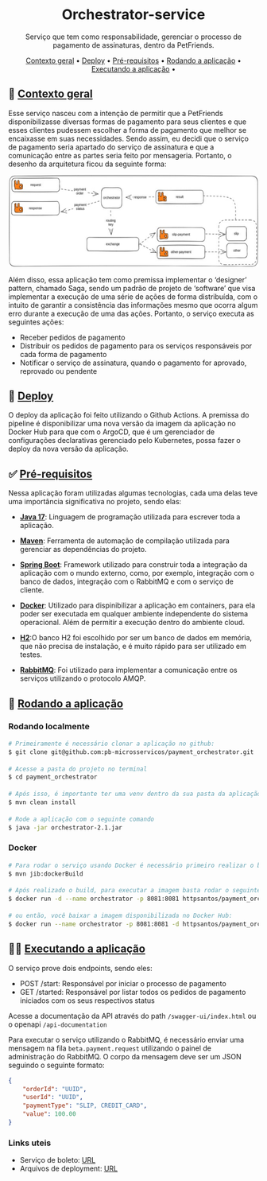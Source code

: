 <h1 align="center">Orchestrator-service</h1>
<p align="center">Serviço que tem como responsabilidade, gerenciar o processo de pagamento de assinaturas, dentro da PetFriends.</p>

<p align="center">
 <a href="#contexto-geral">Contexto geral</a> •
 <a href="#deploy">Deploy</a> •
 <a href="#pre-requisitos">Pré-requisitos</a> •
 <a href="#rodando-a-api">Rodando a aplicação</a> •
 <a href="#executando">Executando a aplicação</a> •
</p>

## 📝 [Contexto geral](#-contexto-geral)
Esse serviço nasceu com a intenção de permitir que a PetFriends disponibilizasse diversas formas de pagamento para seus clientes e que esses clientes pudessem escolher a forma de pagamento que melhor se encaixasse em suas necessidades. Sendo assim, eu decidi que o serviço de pagamento seria apartado do serviço de assinatura e que a comunicação entre as partes seria feito por mensageria. Portanto, o desenho da arquitetura ficou da seguinte forma:  

<img width="663" align="center" alt="image" src="https://github.com/dev-rodrigues/arquitetura/blob/main/1.jpeg?raw=true">
<br/>
<br/>
Além disso, essa aplicação tem como premissa implementar o ‘designer’ pattern, chamado Saga, sendo um padrão de projeto de ‘software’ que visa implementar a execução de uma série de ações de forma distribuída, com o intuito de garantir a consistência das informações mesmo que ocorra algum erro durante a execução de uma das ações.
Portanto, o serviço executa as seguintes ações:

- Receber pedidos de pagamento
- Distribuir os pedidos de pagamento para os serviços responsáveis por cada forma de pagamento
- Notificar o serviço de assinatura, quando o pagamento for aprovado, reprovado ou pendente

## :robot: [Deploy](#-deploy)
O deploy da aplicação foi feito utilizando o Github Actions.
A premissa do pipeline é disponibilizar uma nova versão da imagem da aplicação no Docker Hub para que com o ArgoCD, que é um gerenciador de configurações declarativas gerenciado pelo Kubernetes, possa fazer o deploy da nova versão da aplicação.

## ✅ [Pré-requisitos](#pre-requisitos)
Nessa aplicação foram utilizadas algumas tecnologias, cada uma delas teve uma importância significativa no projeto, sendo elas:

- [**Java 17**](https://www.oracle.com/java/technologies/javase/jdk17-archive-downloads.html): Linguagem de programação utilizada para escrever toda a aplicação.


- [**Maven**](https://maven.apache.org/download.cgi): Ferramenta de automação de compilação utilizada para gerenciar as dependências do projeto.


- [**Spring Boot**](https://spring.io/projects/spring-boot): Framework utilizado para construir toda a integração da aplicação com o mundo externo, como, por exemplo, integração com o banco de dados, integração com o RabbitMQ e com o serviço de cliente.


- [**Docker**](https://www.docker.com/): Utilizado para dispinibilizar a aplicação em containers, para ela poder ser executada em qualquer ambiente independente do sistema operacional. Além de permitir a
execução dentro do ambiente cloud.


- [**H2**](https://www.mongodb.com/home):O banco H2 foi escolhido por ser um banco de dados em memória, que não precisa de instalação, e é muito rápido para ser utilizado em testes.


- [**RabbitMQ**](https://www.rabbitmq.com/): Foi utilizado para implementar a comunicação entre os serviços utilizando o protocolo AMQP.

## 🎲 [Rodando a aplicação](#rodando-a-api)

### Rodando localmente
```bash
# Primeiramente é necessário clonar a aplicação no github:
$ git clone git@github.com:pb-microsservicos/payment_orchestrator.git

# Acesse a pasta do projeto no terminal
$ cd payment_orchestrator

# Após isso, é importante ter uma venv dentro da sua pasta da aplicação
$ mvn clean install 

# Rode a aplicação com o seguinte comando
$ java -jar orchestrator-2.1.jar
```

### Docker
```bash
# Para rodar o serviço usando Docker é necessário primeiro realizar o build da imagem com o seguinte comando:
$ mvn jib:dockerBuild

# Após realizado o build, para executar a imagem basta rodar o seguinte comando:
$ docker run -d --name orchestrator -p 8081:8081 httpsantos/payment_orchestrator

# ou então, você baixar a imagem disponibilizada no Docker Hub:
$ docker run --name orchestrator -p 8081:8081 -d httpsantos/payment_orchestrator:2.4
```
## :dancing_men: [Executando a aplicação](#executando)
O serviço prove dois endpoints, sendo eles:

- POST /start: Responsável por iniciar o processo de pagamento
- GET /started: Responsável por listar todos os pedidos de pagamento iniciados com os seus respectivos status

Acesse a documentação da API através do path `/swagger-ui/index.html` ou o openapi `/api-documentation`

Para executar o serviço utilizando o RabbitMQ, é necessário enviar uma mensagem na fila `beta.payment.request` utilizando o painel de administração do RabbitMQ. O corpo da mensagem deve ser um JSON seguindo o seguinte formato:
```json
{
    "orderId": "UUID",
    "userId": "UUID",
    "paymentType": "SLIP, CREDIT_CARD",
    "value": 100.00
}
```

### Links uteis
- Serviço de boleto: [URL](https://github.com/dev-rodrigues/payment--slip-service)
- Arquivos de deployment: [URL](https://github.com/dev-rodrigues/infnet-example-deployment)